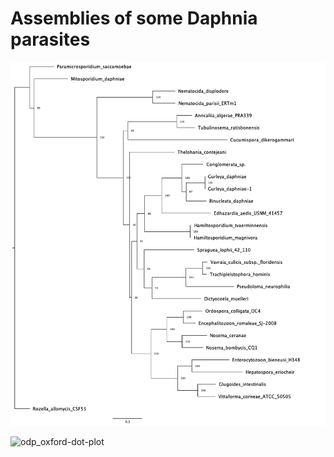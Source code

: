 # Assemblies of some Daphnia parasites

![microsporidia tree](phylogeny.trimal.phylip.treefile.png)

![odp_oxford-dot-plot](ribbon_plot_Md_Ht_Gd_Oc_Gi.png)
